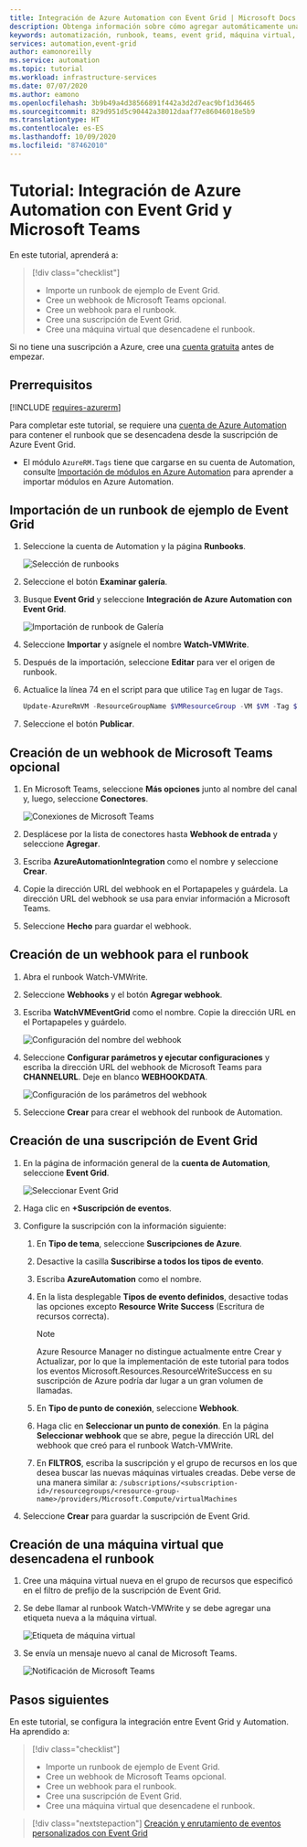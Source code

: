 ```yaml
---
title: Integración de Azure Automation con Event Grid | Microsoft Docs
description: Obtenga información sobre cómo agregar automáticamente una etiqueta cuando se crea una máquina virtual y enviar una notificación a Microsoft Teams.
keywords: automatización, runbook, teams, event grid, máquina virtual, VM
services: automation,event-grid
author: eamonoreilly
ms.service: automation
ms.topic: tutorial
ms.workload: infrastructure-services
ms.date: 07/07/2020
ms.author: eamono
ms.openlocfilehash: 3b9b49a4d38566891f442a3d2d7eac9bf1d36465
ms.sourcegitcommit: 829d951d5c90442a38012daaf77e86046018e5b9
ms.translationtype: HT
ms.contentlocale: es-ES
ms.lasthandoff: 10/09/2020
ms.locfileid: "87462010"
---
```

# <a name="tutorial-integrate-azure-automation-with-event-grid-and-microsoft-teams"></a>Tutorial: Integración de Azure Automation con Event Grid y Microsoft Teams

En este tutorial, aprenderá a:

> [!div class="checklist"]
> * Importe un runbook de ejemplo de Event Grid.
> * Cree un webhook de Microsoft Teams opcional.
> * Cree un webhook para el runbook.
> * Cree una suscripción de Event Grid.
> * Cree una máquina virtual que desencadene el runbook.

Si no tiene una suscripción a Azure, cree una [cuenta gratuita](https://azure.microsoft.com/free/?WT.mc_id=A261C142F) antes de empezar.

## <a name="prerequisites"></a>Prerrequisitos

[!INCLUDE [requires-azurerm](../../includes/requires-azurerm.md)]

Para completar este tutorial, se requiere una [cuenta de Azure Automation](../automation/index.yml) para contener el runbook que se desencadena desde la suscripción de Azure Event Grid.

* El módulo `AzureRM.Tags` tiene que cargarse en su cuenta de Automation, consulte [Importación de módulos en Azure Automation](../automation/automation-update-azure-modules.md) para aprender a importar módulos en Azure Automation.

## <a name="import-an-event-grid-sample-runbook"></a>Importación de un runbook de ejemplo de Event Grid

1. Seleccione la cuenta de Automation y la página **Runbooks**.

   ![Selección de runbooks](./media/ensure-tags-exists-on-new-virtual-machines/select-runbooks.png)

2. Seleccione el botón **Examinar galería**.

3. Busque **Event Grid** y seleccione **Integración de Azure Automation con Event Grid**.

    ![Importación de runbook de Galería](media/ensure-tags-exists-on-new-virtual-machines/gallery-event-grid.png)

4. Seleccione **Importar** y asígnele el nombre **Watch-VMWrite**.

5. Después de la importación, seleccione **Editar** para ver el origen de runbook. 
6. Actualice la línea 74 en el script para que utilice `Tag` en lugar de `Tags`.

    ```powershell
    Update-AzureRmVM -ResourceGroupName $VMResourceGroup -VM $VM -Tag $Tag | Write-Verbose
    ```
7. Seleccione el botón **Publicar**.

## <a name="create-an-optional-microsoft-teams-webhook"></a>Creación de un webhook de Microsoft Teams opcional

1. En Microsoft Teams, seleccione **Más opciones** junto al nombre del canal y, luego, seleccione **Conectores**.

    ![Conexiones de Microsoft Teams](media/ensure-tags-exists-on-new-virtual-machines/teams-webhook.png)

2. Desplácese por la lista de conectores hasta **Webhook de entrada** y seleccione **Agregar**.

3. Escriba **AzureAutomationIntegration** como el nombre y seleccione **Crear**.

4. Copie la dirección URL del webhook en el Portapapeles y guárdela. La dirección URL del webhook se usa para enviar información a Microsoft Teams.

5. Seleccione **Hecho** para guardar el webhook.

## <a name="create-a-webhook-for-the-runbook"></a>Creación de un webhook para el runbook

1. Abra el runbook Watch-VMWrite.

2. Seleccione **Webhooks** y el botón **Agregar webhook**.

3. Escriba **WatchVMEventGrid** como el nombre. Copie la dirección URL en el Portapapeles y guárdelo.

    ![Configuración del nombre del webhook](media/ensure-tags-exists-on-new-virtual-machines/copy-url.png)

4. Seleccione **Configurar parámetros y ejecutar configuraciones** y escriba la dirección URL del webhook de Microsoft Teams para **CHANNELURL**. Deje en blanco **WEBHOOKDATA**.

    ![Configuración de los parámetros del webhook](media/ensure-tags-exists-on-new-virtual-machines/configure-webhook-parameters.png)

5. Seleccione **Crear** para crear el webhook del runbook de Automation.

## <a name="create-an-event-grid-subscription"></a>Creación de una suscripción de Event Grid

1. En la página de información general de la **cuenta de Automation**, seleccione **Event Grid**.

    ![Seleccionar Event Grid](media/ensure-tags-exists-on-new-virtual-machines/select-event-grid.png)

2. Haga clic en **+Suscripción de eventos**.

3. Configure la suscripción con la información siguiente:
    1. En **Tipo de tema**, seleccione **Suscripciones de Azure**.
    2. Desactive la casilla **Suscribirse a todos los tipos de evento**.
    3. Escriba **AzureAutomation** como el nombre.
    4. En la lista desplegable **Tipos de evento definidos**, desactive todas las opciones excepto **Resource Write Success** (Escritura de recursos correcta).

        > [!NOTE] 
        > Azure Resource Manager no distingue actualmente entre Crear y Actualizar, por lo que la implementación de este tutorial para todos los eventos Microsoft.Resources.ResourceWriteSuccess en su suscripción de Azure podría dar lugar a un gran volumen de llamadas.
    1. En **Tipo de punto de conexión**, seleccione **Webhook**.
    2. Haga clic en **Seleccionar un punto de conexión**. En la página **Seleccionar webhook** que se abre, pegue la dirección URL del webhook que creó para el runbook Watch-VMWrite.
    3. En **FILTROS**, escriba la suscripción y el grupo de recursos en los que desea buscar las nuevas máquinas virtuales creadas. Debe verse de una manera similar a: `/subscriptions/<subscription-id>/resourcegroups/<resource-group-name>/providers/Microsoft.Compute/virtualMachines`

4. Seleccione **Crear** para guardar la suscripción de Event Grid.

## <a name="create-a-vm-that-triggers-the-runbook"></a>Creación de una máquina virtual que desencadena el runbook

1. Cree una máquina virtual nueva en el grupo de recursos que especificó en el filtro de prefijo de la suscripción de Event Grid.

2. Se debe llamar al runbook Watch-VMWrite y se debe agregar una etiqueta nueva a la máquina virtual.

    ![Etiqueta de máquina virtual](media/ensure-tags-exists-on-new-virtual-machines/vm-tag.png)

3. Se envía un mensaje nuevo al canal de Microsoft Teams.

    ![Notificación de Microsoft Teams](media/ensure-tags-exists-on-new-virtual-machines/teams-vm-message.png)

## <a name="next-steps"></a>Pasos siguientes

En este tutorial, se configura la integración entre Event Grid y Automation. Ha aprendido a:

> [!div class="checklist"]
> * Importe un runbook de ejemplo de Event Grid.
> * Cree un webhook de Microsoft Teams opcional.
> * Cree un webhook para el runbook.
> * Cree una suscripción de Event Grid.
> * Cree una máquina virtual que desencadene el runbook.

> [!div class="nextstepaction"]
> [Creación y enrutamiento de eventos personalizados con Event Grid](../event-grid/custom-event-quickstart.md)
